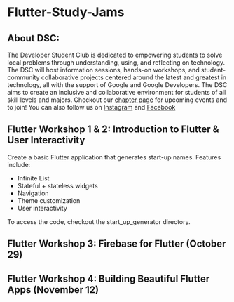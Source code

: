 # Flutter-Study-Jams

## About DSC:
The Developer Student Club is dedicated to empowering students to solve local problems through understanding, using, and reflecting on technology. The DSC will host information sessions, hands-on workshops, and student-community collaborative projects centered around the latest and greatest in technology, all with the support of Google and Google Developers.  The DSC aims to create an inclusive and collaborative environment for students of all skill levels and majors.
Checkout our [chapter page](https://dsc.community.dev/boston-university/) for upcoming events and to join!
You can also follow us on [Instagram](https://www.instagram.com/bostonu_dsc/) and [Facebook](https://www.facebook.com/Boston-University-Developer-Student-Club-104867584693277/)

## Flutter Workshop 1 & 2: Introduction to Flutter & User Interactivity
Create a basic Flutter application that generates start-up names. Features include:
- Infinite List
- Stateful + stateless widgets
- Navigation
- Theme customization
- User interactivity

To access the code, checkout the start_up_generator directory.

## Flutter Workshop 3: Firebase for Flutter (October 29)


## Flutter Workshop 4: Building Beautiful Flutter Apps (November 12)
